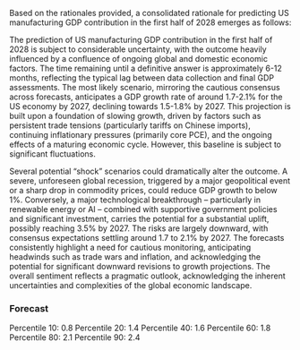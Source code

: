 Based on the rationales provided, a consolidated rationale for predicting US manufacturing GDP contribution in the first half of 2028 emerges as follows:

The prediction of US manufacturing GDP contribution in the first half of 2028 is subject to considerable uncertainty, with the outcome heavily influenced by a confluence of ongoing global and domestic economic factors. The time remaining until a definitive answer is approximately 6-12 months, reflecting the typical lag between data collection and final GDP assessments. The most likely scenario, mirroring the cautious consensus across forecasts, anticipates a GDP growth rate of around 1.7-2.1% for the US economy by 2027, declining towards 1.5-1.8% by 2027. This projection is built upon a foundation of slowing growth, driven by factors such as persistent trade tensions (particularly tariffs on Chinese imports), continuing inflationary pressures (primarily core PCE), and the ongoing effects of a maturing economic cycle. However, this baseline is subject to significant fluctuations. 

Several potential “shock” scenarios could dramatically alter the outcome. A severe, unforeseen global recession, triggered by a major geopolitical event or a sharp drop in commodity prices, could reduce GDP growth to below 1%. Conversely, a major technological breakthrough – particularly in renewable energy or AI – combined with supportive government policies and significant investment, carries the potential for a substantial uplift, possibly reaching 3.5% by 2027. The risks are largely downward, with consensus expectations settling around 1.7 to 2.1% by 2027.  The forecasts consistently highlight a need for cautious monitoring, anticipating headwinds such as trade wars and inflation, and acknowledging the potential for significant downward revisions to growth projections. The overall sentiment reflects a pragmatic outlook, acknowledging the inherent uncertainties and complexities of the global economic landscape.

### Forecast

Percentile 10: 0.8
Percentile 20: 1.4
Percentile 40: 1.6
Percentile 60: 1.8
Percentile 80: 2.1
Percentile 90: 2.4